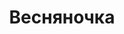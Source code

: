 ---
title: Весняночка
address: '69076, г.Запорожье, ул. Новгородская ,15'
phone:
  - (061) 277-28-61
url: ''
about: ''
searchTitle: 'Весняночка, 69076, г.Запорожье, ул. Новгородская ,15'
tags:
  - Художественные школы
geometry:
  location:
    lat: 47.8206634
    lng: 35.0293701
  viewport:
    northeast:
      lat: 47.8221942302915
      lng: 35.0308464802915
    southwest:
      lat: 47.8194962697085
      lng: 35.0281485197085
place_id: ChIJcbcuhJhh3EARoEJhGcXysnA

---